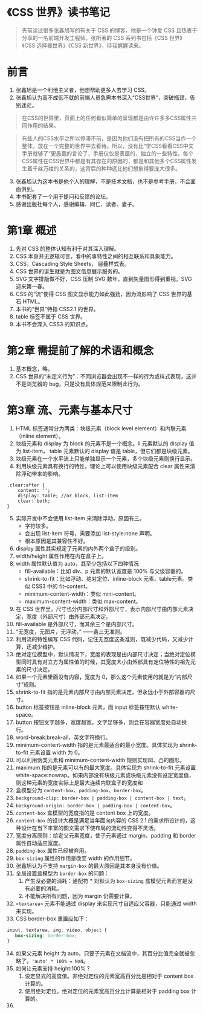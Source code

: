 # 《CSS 世界》读书笔记

> 先前读过很多张鑫旭写的有关于 CSS 的博客，他是一个钟爱 CSS 且热衷于分享的一名前端开发工程师。张所著的 CSS 系列书包括《CSS 世界》《CSS 选择器世界》《CSS 新世界》，待我娓娓读来。

# 前言

1. 张鑫旭是一个利他主义者，他想帮助更多人去学习 CSS。
2. 张鑫旭认为高不成低不就的前端人员急需本书深入“CSS世界”，突破瓶颈，告别迷茫。

> 在CSS的世界里，页面上的任何看似简单的呈现都是由许许多多CSS属性共同作用的结果。

> 有些人的CSS水平之所以停滞不前，是因为他们没有把所有的CSS当作一个整体，放在一个完整的世界中去看待。所以，没有比“学CSS看看CSS中文手册就够了”更愚蠢的言论了，手册仅仅是表层的、独立的一些特性，每个CSS属性在CSS世界中都是有其存在的原因的，都是和其他多个CSS属性发生着千丝万缕的关系的，这背后的种种远比他们想象得要庞大很多。

3. 张鑫旭认为这本书是他个人的理解，不是技术文档，也不是参考手册，不会面面俱到。
4. 本书配套了一个用于提问和反馈的论坛。
5. 感谢出版社每个人，感谢编辑、同仁、读者、妻子。

# 第1章 概述

1. 先对 CSS 的整体认知有利于对其深入理解。
2. CSS 本身并无逻辑可言，看中的事特性之间的相互联系和具象能力。
3. CSS，Cascading Style Sheets， 层叠样式表。
4. CSS 世界的诞生就是为图文信息展示服务的。
5. SVG 文字排版做不好，CSS 压制 SVG 数年，直到矢量图形得到重视，SVG 迎来第一春。
6. CSS 的“流”使得 CSS 图文显示能力如此强劲，因为流影响了 CSS 世界的基石 HTML。
7. 本书的“世界”特指 CSS2.1 的世界。
8. table 标签不属于 CSS 世界。
9. 本书不会深入 CSS3 的知识点。

# 第2章 需提前了解的术语和概念

1. 基本概念，略。
2. CSS 世界的“未定义行为”：不同浏览器会出现不一样的行为或样式表现，这并不是浏览器的 bug，只是没有具体规范来限制此行为。

# 第3章 流、元素与基本尺寸

1. HTML 标签通常分为两类：块级元素（block level element）和内联元素（inline element）。
2. 块级元素和 display 为 block 的元素不是一个概念。li 元素默认的 display 值为 list-item， table 元素默认的 display 值是 table，但它们都是块级元素。
3. 块级元素在一个水平流上只能单独显示一个元素，多个块级元素则换行显示。
4. 利用块级元素具有换行的特性，理论上可以使用块级元素配合 clear 属性来清除浮动带来的影响。

```
.clear:after {
    content: '';
    display: table; //or block, list-item
    clear: both;
}
```

5. 实际开发中不会使用 list-item 来清除浮动，原因有三。
   - 字符较多。
   - 会出现 list-item 符号，需要添加 list-style:none 声明。
   - 根本原因是其兼容性不好。
6. display 属性其实规定了元素的内外两个盒子的级别。
7. width/height 属性作用在内在盒子上。
8. width 属性默认值为 auto，其至少包括以下四种情况
   - fill-available：比如 div、p 元素的默认宽度是 100% 与父级容器的。
   - shrink-to-fit：比如浮动、绝对定位、inline-block 元素、table元素。类似 CSS3 中的 fit-content。
   - minimum-content-width：类似 mini-content。
   - maximum-content-width：类似 max-content。
9. 在 CSS 世界里，尺寸也分内部尺寸和外部尺寸，表示内部尺寸由内部元素决定，宽度（外部尺寸）由外部元素决定。
10. fill-available 是外部尺寸，而其余三个是内部尺寸。
11. “无宽度，无图片，无浮动。” ——鑫三无准则。
12. 利用流的特性编写 CSS 代码，记住无宽度这条准则，既减少代码，又减少计算，还减少维护。
13. 绝对定位模型中，默认情况下，宽度的表现是由内部尺寸决定；当绝对定位模型同时具有对立方为属性值的时候，其宽度大小由外部具有定位特性的祖先元素的尺寸决定。
14. 如果一个元素里面没有内容，宽度为 0，那么这个元素使用的就是为“内部尺寸”规则。
15. shrink-to-fit 指的是元素内部尺寸由内部元素决定，但永远小于外部容器的尺寸。
16. button 标签按钮是 inline-block 元素，而 input 标签按钮默认 white-space。
17. button 按钮文字越多，宽度越宽，文字足够多，则会在容器宽度处自动换行。
18. word-break:break-all，英文字符换行。
19. minimum-content-width 指的是元素最适合的最小宽度。具体实现为 shrink-to-fit 元素设置 width 为 0。
20. 可以利用伪类元素和 minimum-content-width 规则实现凹、凸的图形。
21. maximum 指的是元素可以有的最大宽度。具体实现为 shrink-to-fit 元素设置 white-space:nowrap。如果内部没有块级元素或块级元素没有设定宽度值，则这种元素的宽度实际上是最大连续内联盒子的宽度和
22. 盒模型分为 `content-box`、`padding-box`、`border-box`。
23. `background-clip: border-box | padding-box | content-box | text`。
24. `background-origin: border-box | padding-box | content-box`。
25. `content-box` 盒模型的宽度指的是 content box 上的宽度。
26. `content-box` 的设计大概是满足当年面向内容的 CSS 2.1 的需求所设计的，这种设计在当下丰富的图文需求下使布局的流动性变得不灵活。
27. 宽度分离原则：给定父元素宽度，使子元素通过 margin、padding 和 border 属性自动适应宽度。
28. `padding-box` 属性已经被弃用。
29. `box-sizing` 属性的作用是改变 width 的作用细节。
30. 张鑫旭认为不支持 `margin-box` 的最大原因是其本身没有价值。
31. 全局设置盒模型为 `border-box` 的问题：
    1. 产生没必要的消耗：通配符 * 对默认为 `box-sizing` 盒模型元素而言是没有必要的消耗。
    2. 不能解决所有问题，因为 margin 仍需要计算。
32. `<textarea>` 元素不能通过 display 来实现尺寸自适应父容器，只能通过 width 来实现。
33. CSS border-box 重置应如下：
```css
input, textarea, img, video, object {
   box-sizing: border-box;
}
```
34. 如果父元素 height 为 auto，只要子元素在文档流中，其百分比值完全就被忽略了。`'auto' * 100% = NaN`。
35. 如何让元素支持 height:100% ?
    1. 设定显式的高度值。非绝对定位的元素宽高百分比是相对于 content box 计算的。
    2. 使用绝对定位。绝对定位的元素宽高百分比计算是相对于 padding box 计算的。
36. 